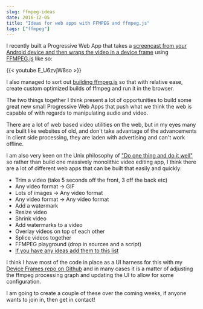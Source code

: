 ```yaml
---
slug: ffmpeg-ideas
date: 2016-12-05
title: "Ideas for web apps with FFMPEG and ffmpeg.js"
tags: ["ffmpeg"]
---
```


I recently built a Progressive Web App that takes a [screencast from your
Android device and then wraps the video in a device
frame](https://paulkinlan.github.io/deviceframe.es/) using [FFMPEG.js](https://github.com/Kagami/ffmpeg.js) like so:

{{< youtube E_U6zvjW8so >}}
 
I also managed to sort out [building ffmpeg.js](https://paul.kinlan.me/building-ffmpeg.js/) 
so that with relative ease, create custom optimized builds of ffmpeg and run it
in the browser.

The two things together I think present a lot of opportunities to build some 
great new small Progressive Web Apps that push what we think the web is capable
of with regards to manipulating audio and video. 

There are a lot of web based video utilities on the web, but in my eyes many
are built like websites of old, and don't take advantage of the advancements in
client side processing, they are laden with advertising and can't work offline.

I am also very keen on the Unix philosophy of ["Do one thing and do it
well"](https://en.wikipedia.org/wiki/Unix_philosophy#Do_One_Thing_and_Do_It_Well)
so rather than build one massively monolithic video editing app, I think there
are a lot of different web apps that can be built that easily and quickly:

* Trim a video (take 5 seconds off the front, 3 off the back etc)
* Any video format -> GIF
* Lots of images -> Any video format
* Any video format -> Any video format
* Add a watermark
* Resize video
* Shrink video
* Add watermarks to a video
* Overlay videos on top of each other
* Splice videos together
* FFMPEG playground (drop in sources and a script)
* [If you have any ideas add them to this list](https://github.com/PaulKinlan/paul.kinlan.me/edit/master/content/2016-12-05-ffmpeg-ideas.markdown)

I think I have most of the code in place as a UI harness for this with my
[Device Frames repo on Github](https://github.com/PaulKinlan/deviceframe.es) and
in many cases it is a matter of adjusting the ffmpeg processing graph and
updating the UI to allow for some configuration.

I am going to create a couple of these over the coming weeks, if anyone wants to
join in, then get in contact!